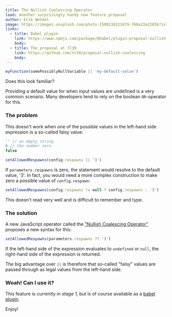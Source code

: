 ```yaml
---
title: The Nullish Coalescing Operator
lead: Another surprisingly handy new feature proposal
author: Erik Wendel
image: https://images.unsplash.com/photo-1508138221679-760a23a2285b?ixlib=rb-1.2.1&ixid=eyJhcHBfaWQiOjEyMDd9&auto=format&fit=crop&w=1567&q=80
links:
  - title: Babel plugin
    link: https://www.npmjs.com/package/@babel/plugin-proposal-nullish-coalescing-operator
    body: 
  - title: The proposal at TC39
    link: https://github.com/tc39/proposal-nullish-coalescing
    body: 
---
```


```js
myFunction(somePossiblyNullVariable || 'my-default-value')
```

Does this look familiar?

Providing a default value for when input values are undefined is a very common scenario. Many developers tend to rely on the boolean `OR`-operator for this.

### The problem 
This doesn't work when one of the possible values in the left-hand side expression is a so-called falsy value:

```js
'' // an empty string
0 // the number zero
false
```

```js
setAllowedRespawns(config.respawns || '3')
```

If `parameters.respawns` is zero, the statement would resolve to the default value, '3'. 
In fact, you would need a more complex construction to make zero a possible value of `config.respawn`:

```js
setAllowedRespawns(config.respawns != null ? config.respawns : '3')
```

This doesn't read very well and is difficult to remember and type.

### The solution

A new JavaScript operator called the ["Nullish Coalescing Operator"](https://github.com/tc39/proposal-nullish-coalescing) proposes a new syntax for this:

```js
setAllowedRespawns(parameters.respawns ?? '3')
```

If the left-hand side of the expression evaluates to `undefined` or `null`, the right-hand side of the expression is returned.

The big advantage over `||` is therefore that so-called "falsy" values are passed through as legal values from the left-hand side.

### Woah! Can I use it?

This feature is currently in *stage 1*, but is of course available as a [babel plugin](https://www.npmjs.com/package/@babel/plugin-proposal-nullish-coalescing-operator).

Enjoy!
